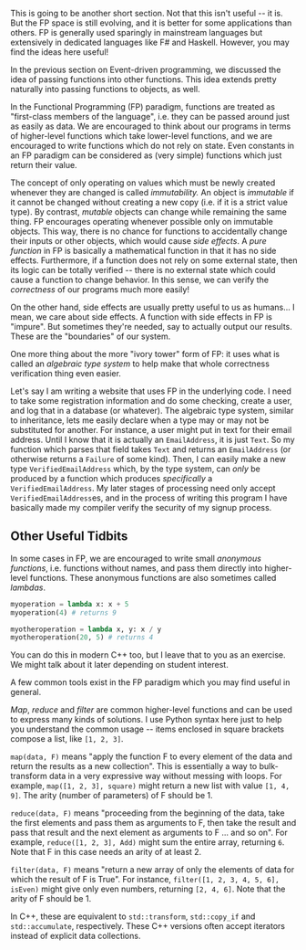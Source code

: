 This is going to be another short section. Not that this isn't useful -- it is. But the FP space is still evolving, and it is better for some applications than others. FP is generally used sparingly in mainstream languages but extensively in dedicated languages like F# and Haskell. However, you may find the ideas here useful!

In the previous section on Event-driven programming, we discussed the idea of passing functions into other functions. This idea extends pretty naturally into passing functions to objects, as well.

In the Functional Programming (FP) paradigm, functions are treated as "first-class members of the language", i.e. they can be passed around just as easily as data. We are encouraged to think about our programs in terms of higher-level functions which take lower-level functions, and we are encouraged to write functions which do not rely on state. Even constants in an FP paradigm can be considered as (very simple) functions which just return their value.

The concept of only operating on values which must be newly created whenever they are changed is called *immutability.* An object is *immutable* if it cannot be changed without creating a new copy (i.e. if it is a strict value type). By contrast, *mutable* objects can change while remaining the same thing. FP encourages operating whenever possible only on immutable objects. This way, there is no chance for functions to accidentally change their inputs or other objects, which would cause *side effects*. A *pure function* in FP is basically a mathematical function in that it has no side effects. Furthermore, if a function does not rely on some external state, then its logic can be totally verified -- there is no external state which could cause a function to change behavior. In this sense, we can verify the *correctness* of our programs much more easily! 

On the other hand, side effects are usually pretty useful to us as humans... I mean, we care about side effects. A function with side effects in FP is "impure". But sometimes they're needed, say to actually output our results. These are the "boundaries" of our system.

One more thing about the more "ivory tower" form of FP: it uses what is called an *algebraic type system* to help make that whole correctness verification thing even easier. 

Let's say I am writing a website that uses FP in the underlying code. I need to take some registration information and do some checking, create a user, and log that in a database (or whatever).  The algebraic type system, similar to inheritance, lets me easily declare when a type may or may not be substituted for another. For instance, a user might put in text for their email address. Until I know that it is actually an `EmailAddress`, it is just `Text`. So my function which parses that field takes `Text` and returns an `EmailAddress` (or otherwise returns a `Failure` of some kind). Then, I can easily make a new type `VerifiedEmailAddress` which, by the type system, can *only* be produced by a function which produces *specifically* a `VerifiedEmailAddress`. My later stages of processing need only accept `VerifiedEmailAddress`es, and in the process of writing this program I have basically made my compiler verify the security of my signup process. 



## Other Useful Tidbits

In some cases in FP, we are encouraged to write small *anonymous functions*, i.e. functions without names, and pass them directly into higher-level functions. These anonymous functions are also sometimes called *lambdas*.

``` python
myoperation = lambda x: x + 5
myoperation(4) # returns 9

myotheroperation = lambda x, y: x / y
myotheroperation(20, 5) # returns 4
```

You can do this in modern C++ too, but I leave that to you as an exercise. We might talk about it later depending on student interest.

A few common tools exist in the FP paradigm which you may find useful in general.

*Map*, *reduce* and *filter* are common higher-level functions and can be used to express many kinds of solutions. I use Python syntax here just to help you understand the common usage -- items enclosed in square brackets compose a list, like `[1, 2, 3]`.

`map(data, F)` means "apply the function F to every element of the data and return the results as a new collection". This is essentially a way to bulk-transform data in a very expressive way without messing with loops. For example, `map([1, 2, 3], square)` might return a new list with value `[1, 4, 9]`. The arity (number of parameters) of F should be 1.

`reduce(data, F)` means "proceeding from the beginning of the data, take the first elements and pass them as arguments to F, then take the result and pass that result and the next element as arguments to F ... and so on".
For example, `reduce([1, 2, 3], Add)` might sum the entire array, returning `6`.
Note that F in this case needs an arity of at least 2.

`filter(data, F)` means "return a new array of only the elements of data for which the result of F is True". For instance, `filter([1, 2, 3, 4, 5, 6], isEven)` might give only even numbers, returning `[2, 4, 6]`. Note that the arity of F should be 1.

In C++, these are equivalent to `std::transform`, `std::copy_if` and `std::accumulate`, respectively. These C++ versions often accept iterators instead of explicit data collections.

